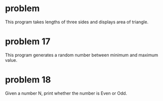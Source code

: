 # problem

This program takes lengths of three sides and displays area of triangle.

# problem 17

This program generates a random number between minimum and maximum value.

# problem 18

Given a number N, print whether the number is Even or Odd.